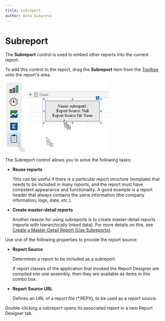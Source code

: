 ```yaml
---
title: Subreport
author: Anna Gubareva
---
```

# Subreport

The **Subreport** control is used to embed other reports into the current report.

To add this control to the report, drag the **Subreport** item from the [Toolbox](../../report-designer-tools/toolbox.md) onto the report's area.

![](../../../../../images/eurd-win-add-subreport-to-report.png)


The Subreport control allows you to solve the following tasks:

* **Reuse reports**
	
	This can be useful if there is a particular report structure (template) that needs to be included in many reports, and the report must have consistent appearance and functionality. A good example is a report header that always contains the same information (the company information, logo, date, etc.).

* **Create master-detail reports**
	
	Another reason for using subreports is to create master-detail reports (reports with hierarchically linked data). For more details on this, see [Create a Master-Detail Report (Use Subreports)](../../create-popular-reports/create-a-master-detail-report-use-subreports.md).

Use one of the following properties to provide the report source:

* **Report Source**

    Determines a report to be included as a subreport.

    If report classes of the application that invoked the Report Designer are compiled into one assembly, then they are available as items in this combo box.

* **Report Source URL**

    Defines an URL of a report file (*.REPX), to be used as a report source.


Double-clicking a subreport opens its associated report in a new Report Designer tab.